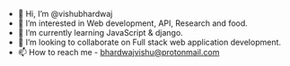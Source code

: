 - 👋 Hi, I’m @vishubhardwaj
- 👀 I’m interested in Web development, API, Research and food.
- 🌱 I’m currently learning JavaScript & django.
- 💞️ I’m looking to collaborate on Full stack web application development.
- 📫 How to reach me - bhardwajvishu@protonmail.com

<!---
vishubhardwaj/vishubhardwaj is a ✨ special ✨ repository because its `README.md` (this file) appears on your GitHub profile.
You can click the Preview link to take a look at your changes.
--->
